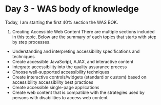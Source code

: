 # Day 3 - WAS body of knowledge
Today, I am starting the first 40% section the WAS BOK.
1. Creating Accessible Web Content
There are multiple sections included in this topic. Below are the summary of each topics that starts with step by step processes.
- Understanding and interpreting accessibility specifications and techniques
- Create accessible JavaScript, AJAX, and interactive content
- Integrate accessibility into the quality assurance process
- Choose well-supported accessibility techniques
- Create interactive controls/widgets (standard or custom) based on accessibility accessibility best practices
- Create accessible single-page applications
- Create web content that is compatible with the strategies used by persons with disabilities to access web content